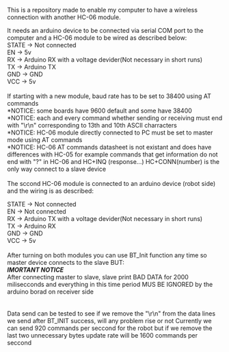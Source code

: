 This is a repository made to enable my computer to have a wireless connection with another HC-06 module.

It needs an arduino device to be connected via serial COM port to the computer and a HC-06 module to be wired as described below:
<br />
STATE -> Not connected<br />
EN -> 5v<br />
RX -> Arduino RX with a voltage devider(Not necessary in short runs)<br />
TX -> Arduino TX<br />
GND -> GND<br />
VCC -> 5v<br />
<br />
If starting with a new module, baud rate has to be set to 38400 using AT commands<br />
*NOTICE: some boards have 9600 default and some have 38400<br /> 
*NOTICE: each and every command whether sending or receiving must end with "\r\n" corresponding to 13th and 10th ASCII charracters<br />
*NOTICE: HC-06 module directly connected to PC must be set to master mode using AT commands<br />
*NOTICE: HC-06 AT commands datasheet is not existant and does have differences with HC-05 for example commands that get information do not end with "?" in HC-06 and HC+INQ (response...) HC+CONN(number) is the only way connect to a slave device<br />
<br />
The sccond HC-06 module is connected to an arduino device (robot side) and the wiring is as described:<br />

STATE -> Not connected<br />
EN -> Not connected<br />
RX -> Arduino TX with a voltage devider(Not necessary in short runs)<br />
TX -> Arduino RX<br />
GND -> GND<br />
VCC -> 5v<br />
<br />
After turning on both modules you can use BT_Init function any time so master device connects to the slave BUT:<br />
***IMORTANT NOTICE***<br />
After connecting master to slave, slave print BAD DATA for 2000 milisecconds and everything in this time period MUS BE IGNORED by the arduino borad on receiver side<br />
<br /><br />
Data send can be tested to see if we remove the "\r\n" from the data lines we send after BT_INIT success, will any problem rise or not
Currently we can send 920 commands per seccond for the robot but if we remove the last two unnecessary bytes update rate will be 1600 commands per seccond 
